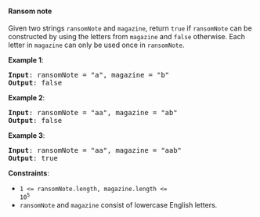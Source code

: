 #### Ransom note

Given two strings `ransomNote` and `magazine`, return `true` if `ransomNote` can be constructed by using the letters from `magazine` and `false` otherwise.
Each letter in `magazine` can only be used once in `ransomNote`.

**Example 1**:
<pre><b>Input</b>: ransomNote = "a", magazine = "b"
<b>Output</b>: false
</pre>

**Example 2**:
<pre><b>Input</b>: ransomNote = "aa", magazine = "ab"
<b>Output</b>: false
</pre>

**Example 3**:
<pre><b>Input</b>: ransomNote = "aa", magazine = "aab"
<b>Output</b>: true
</pre>

**Constraints**:
* <code>1 <= ransomNote.length, magazine.length <= 10<sup>5</sup></code>
* `ransomNote` and `magazine` consist of lowercase English letters.
